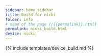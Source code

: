 ```yaml
---
sidebar: home_sidebar
title: Build for nicki
folder: info
# name of the page (/{{permalink}}.html)
permalink: nicki_build.html
device: nicki
---
```

{% include templates/device_build.md %}
